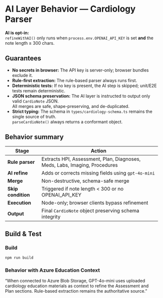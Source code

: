 # AI Layer Behavior — Cardiology Parser

**AI is opt-in:**  
`refineWithAI()` only runs when `process.env.OPENAI_API_KEY` is set **and** the note length ≥ 300 chars.

## Guarantees

- **No secrets in browser:** The API key is server-only; browser bundles exclude it.
- **Rule-first extraction:** The rule-based parser always runs first.
- **Deterministic tests:** If no key is present, the AI step is skipped; unit/E2E tests remain deterministic.
- **JSON schema preservation:** The AI layer is instructed to output only valid `CardioNote` JSON.  
  All merges are safe, shape-preserving, and de-duplicated.
- **Strict typing:** The schema in `types/cardiology-schema.ts` remains the single source of truth.  
  `parseCardioNote()` always returns a conformant object.

## Behavior summary

| Stage | Action |
|-------|---------|
| **Rule parser** | Extracts HPI, Assessment, Plan, Diagnoses, Meds, Labs, Imaging, Procedures |
| **AI refine** | Adds or corrects missing fields using `gpt-4o-mini` |
| **Merge** | Non-destructive, schema-safe merge |
| **Skip condition** | Triggered if note length < 300 or no OPENAI_API_KEY |
| **Execution** | Node-only; browser clients bypass refinement |
| **Output** | Final `CardioNote` object preserving schema integrity |

## Build & Test

### Build

```bash
npm run build
```

### Behavior with Azure Education Context

“When connected to Azure Blob Storage, GPT-4o-mini uses uploaded cardiology education materials as context to refine the Assessment and Plan sections. Rule-based extraction remains the authoritative source.”
